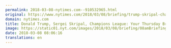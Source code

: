 ```yaml
---
permalink: 2018-03-08-nytimes.com--910532965.html
original: https://www.nytimes.com/2018/03/08/briefing/trump-skripal-champions-league.html?partner=rss&amp;emc=rss
domain: nytimes.com
title: Donald Trump, Sergei Skripal, Champions League: Your Thursday Briefing
image: https://static01.nyt.com/images/2018/03/08/briefing/08amBriefing-Europe-core-container-alpha-trypt/08amBriefing-Europe-ss-slide-6S5C-mediumThreeByTwo440.jpg
date: 2018-03-08 08:06:16
translations: en
---
```


